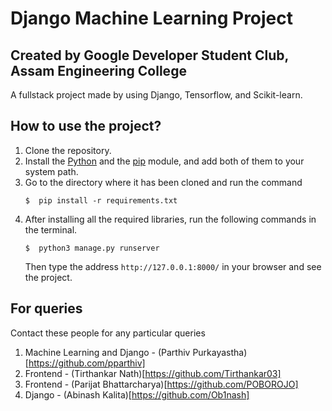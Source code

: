 # Django Machine Learning Project
## Created by Google Developer Student Club, Assam Engineering College

A fullstack project made by using Django, Tensorflow, and Scikit-learn.

## How to use the project?
1. Clone the repository.
2. Install the [Python](https://www.python.org/downloads/) and the [pip]((https://pip.pypa.io/en/stable/installation/)) module, and add both of them to your system path.
3. Go to the directory where it has been cloned and run the command
    ```
    $  pip install -r requirements.txt
    ```
4. After installing all the required libraries, run the following commands in the terminal.
    ```
    $  python3 manage.py runserver
    ```
    Then type the address `http://127.0.0.1:8000/` in your browser and see the project.

## For queries
Contact these people for any particular queries  
1. Machine Learning and Django - (Parthiv Purkayastha)[https://github.com/pparthiv]  
2. Frontend - (Tirthankar Nath)[https://github.com/Tirthankar03]
3. Frontend - (Parijat Bhattarcharya)[https://github.com/POBOROJO]
4. Django - (Abinash Kalita)[https://github.com/Ob1nash]
